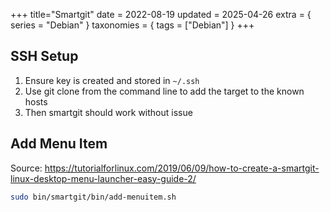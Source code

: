 +++
title="Smartgit"
date = 2022-08-19
updated = 2025-04-26
extra = { series = "Debian" }
taxonomies = { tags = ["Debian"] }
+++

## SSH Setup

1. Ensure key is created and stored in `~/.ssh`
2. Use git clone from the command line to add the target to the known hosts
3. Then smartgit should work without issue

## Add Menu Item

Source: <https://tutorialforlinux.com/2019/06/09/how-to-create-a-smartgit-linux-desktop-menu-launcher-easy-guide-2/>

```sh
sudo bin/smartgit/bin/add-menuitem.sh
```
